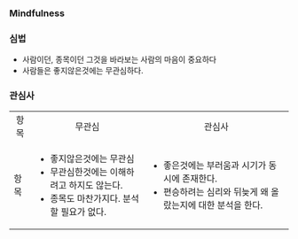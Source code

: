 ### Mindfulness

### 심법
- 사람이던, 종목이던 그것을 바라보는 사람의 마음이 중요하다
- 사람들은 좋지않은것에는 무관심하다.

### 관심사
<table>
  <tr align="center">
    <td>항목 </td>
    <td>무관심</td>
    <td>관심사</td>
  </tr>
  <tr>
    <td>항목 </td>
    <td>
      <ul>
        <li> 좋지않은것에는 무관심
        <li> 무관심한것에는 이해하려고 하지도 않는다. 
        <li> 종목도 마찬가지다. 분석할 필요가 없다.
      </ul>
    </td>
    <td>
      <ul>
       <li> 좋은것에는 부러움과 시기가 동시에 존재한다.
       <li> 편승하려는 심리와 뒤늦게 왜 올랐는지에 대한 분석을 한다.
      </ul>
    </td>
  </tr>
</table>
